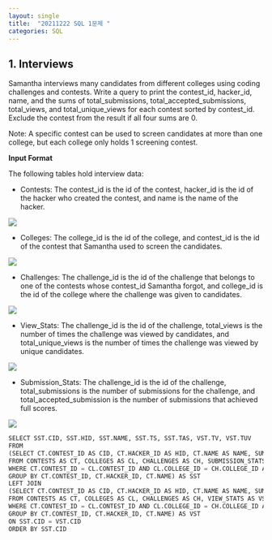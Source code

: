 ```yaml
---
layout: single
title:  "20211222 SQL 1문제 "
categories: SQL
---
```


## 1. Interviews

Samantha interviews many candidates from different colleges using coding challenges and contests. Write a query to print the contest_id, hacker_id, name, and the sums of total_submissions, total_accepted_submissions, total_views, and total_unique_views for each contest sorted by contest_id. Exclude the contest from the result if all four sums are 0.

Note: A specific contest can be used to screen candidates at more than one college, but each college only holds 1 screening contest.

**Input Format**

The following tables hold interview data:

- Contests: The contest_id is the id of the contest, hacker_id is the id of the hacker who created the contest, and name is the name of the hacker.

![](https://i.esdrop.com/d/9760phgt5lnm/PEZYilGt0l.png)

- Colleges: The college_id is the id of the college, and contest_id is the id of the contest that Samantha used to screen the candidates.

![](https://i.esdrop.com/d/9760phgt5lnm/82zMVpkGwC.png)

- Challenges: The challenge_id is the id of the challenge that belongs to one of the contests whose contest_id Samantha forgot, and college_id is the id of the college where the challenge was given to candidates.

![](https://i.esdrop.com/d/9760phgt5lnm/jW7vOSfNo9.png)

- View_Stats: The challenge_id is the id of the challenge, total_views is the number of times the challenge was viewed by candidates, and total_unique_views is the number of times the challenge was viewed by unique candidates. 

![](https://i.esdrop.com/d/9760phgt5lnm/xBFdxBU7b3.png)

- Submission_Stats: The challenge_id is the id of the challenge, total_submissions is the number of submissions for the challenge, and total_accepted_submission is the number of submissions that achieved full scores.

![](https://i.esdrop.com/d/9760phgt5lnm/DvSHt4PiKO.png)


```python
SELECT SST.CID, SST.HID, SST.NAME, SST.TS, SST.TAS, VST.TV, VST.TUV
FROM 
(SELECT CT.CONTEST_ID AS CID, CT.HACKER_ID AS HID, CT.NAME AS NAME, SUM(SS.TOTAL_SUBMISSIONS) AS TS, SUM(SS.TOTAL_ACCEPTED_SUBMISSIONS) AS TAS
FROM CONTESTS AS CT, COLLEGES AS CL, CHALLENGES AS CH, SUBMISSION_STATS AS SS
WHERE CT.CONTEST_ID = CL.CONTEST_ID AND CL.COLLEGE_ID = CH.COLLEGE_ID AND CH.CHALLENGE_ID = SS.CHALLENGE_ID
GROUP BY CT.CONTEST_ID, CT.HACKER_ID, CT.NAME) AS SST 
LEFT JOIN 
(SELECT CT.CONTEST_ID AS CID, CT.HACKER_ID AS HID, CT.NAME AS NAME, SUM(VS.TOTAL_VIEWS) AS TV, SUM(VS.TOTAL_UNIQUE_VIEWS) AS TUV
FROM CONTESTS AS CT, COLLEGES AS CL, CHALLENGES AS CH, VIEW_STATS AS VS
WHERE CT.CONTEST_ID = CL.CONTEST_ID AND CL.COLLEGE_ID = CH.COLLEGE_ID AND CH.CHALLENGE_ID = VS.CHALLENGE_ID
GROUP BY CT.CONTEST_ID, CT.HACKER_ID, CT.NAME) AS VST 
ON SST.CID = VST.CID
ORDER BY SST.CID
```

